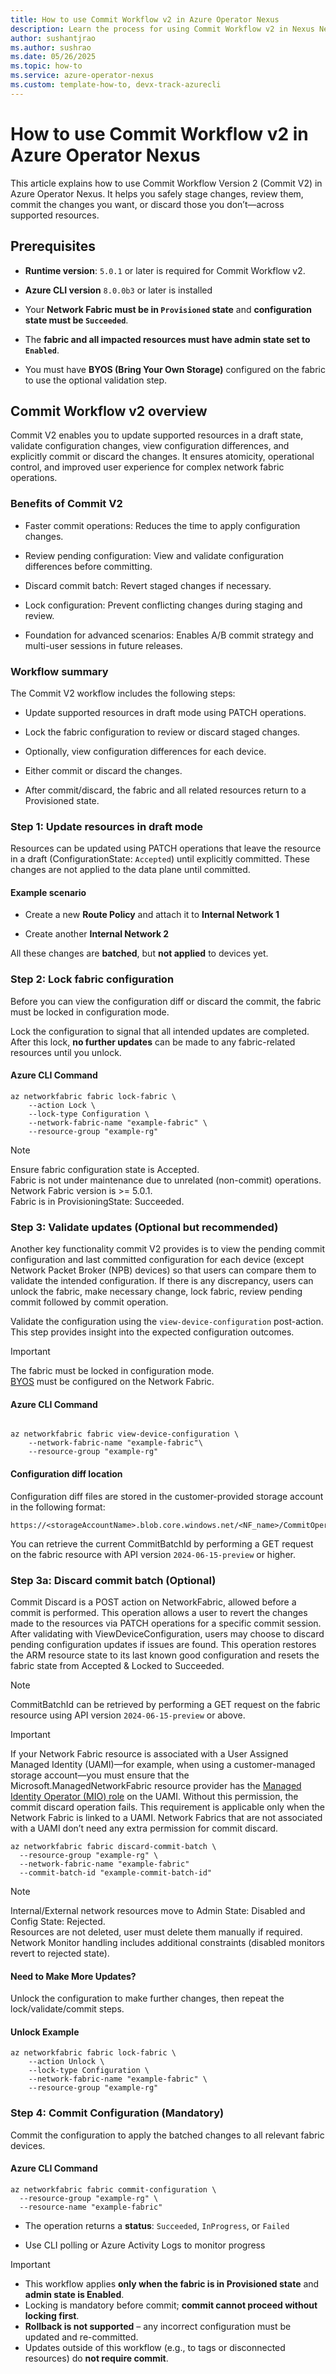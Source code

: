```yaml
---
title: How to use Commit Workflow v2 in Azure Operator Nexus
description: Learn the process for using Commit Workflow v2 in Nexus Network Fabric
author: sushantjrao 
ms.author: sushrao
ms.date: 05/26/2025
ms.topic: how-to
ms.service: azure-operator-nexus
ms.custom: template-how-to, devx-track-azurecli
---
```


# How to use Commit Workflow v2 in Azure Operator Nexus

This article explains how to use Commit Workflow Version 2 (Commit V2) in Azure Operator Nexus. It helps you safely stage changes, review them, commit the changes you want, or discard those you don’t—across supported resources.

## Prerequisites

* **Runtime version**: `5.0.1` or later is required for Commit Workflow v2.

* **Azure CLI version** `8.0.0b3` or later is installed

* Your **Network Fabric must be in `Provisioned` state** and **configuration state must be `Succeeded`**.

* The **fabric and all impacted resources must have admin state set to `Enabled`**.

* You must have **BYOS (Bring Your Own Storage)** configured on the fabric to use the optional validation step.

## Commit Workflow v2 overview

Commit V2 enables you to update supported resources in a draft state, validate configuration changes, view configuration differences, and explicitly commit or discard the changes. It ensures atomicity, operational control, and improved user experience for complex network fabric operations.

### Benefits of Commit V2

- Faster commit operations: Reduces the time to apply configuration changes.

- Review pending configuration: View and validate configuration differences before committing.

- Discard commit batch: Revert staged changes if necessary.

- Lock configuration: Prevent conflicting changes during staging and review.

- Foundation for advanced scenarios: Enables A/B commit strategy and multi-user sessions in future releases.

### Workflow summary

The Commit V2 workflow includes the following steps:

- Update supported resources in draft mode using PATCH operations.

- Lock the fabric configuration to review or discard staged changes.

- Optionally, view configuration differences for each device.

- Either commit or discard the changes.

- After commit/discard, the fabric and all related resources return to a Provisioned state.

### Step 1: Update resources in draft mode

Resources can be updated using PATCH operations that leave the resource in a draft (ConfigurationState: `Accepted`) until explicitly committed. These changes are not applied to the data plane until committed.

#### Example scenario

* Create a new **Route Policy** and attach it to **Internal Network 1**

* Create another **Internal Network 2**

All these changes are **batched**, but **not applied** to devices yet.


### Step 2: Lock fabric configuration

Before you can view the configuration diff or discard the commit, the fabric must be locked in configuration mode.

Lock the configuration to signal that all intended updates are completed. After this lock, **no further updates** can be made to any fabric-related resources until you unlock.

#### Azure CLI Command

```Azure CLI
az networkfabric fabric lock-fabric \
    --action Lock \
    --lock-type Configuration \
    --network-fabric-name "example-fabric" \
    --resource-group "example-rg"
```

> [!Note]
> Ensure fabric configuration state is Accepted.<br> 
> Fabric is not under maintenance due to unrelated (non-commit) operations.<br>
> Network Fabric version is >= 5.0.1.<br>
> Fabric is in ProvisioningState: Succeeded.<br>

### Step 3: Validate updates (Optional but recommended)

Another key functionality commit V2 provides is to view the pending commit configuration and last committed configuration for each device (except Network Packet Broker (NPB) devices) so that users can compare them to validate the intended configuration. If there is any discrepancy, users can unlock the fabric, make necessary change, lock fabric, review pending commit followed by commit operation.

Validate the configuration using the `view-device-configuration` post-action. This step provides insight into the expected configuration outcomes.

> [!Important] 
> The fabric must be locked in configuration mode.<br>
> [BYOS](./howto-configure-bring-your-own-storage-network-fabric.md) must be configured on the Network Fabric.

#### Azure CLI Command

```Azure CLI

az networkfabric fabric view-device-configuration \
    --network-fabric-name "example-fabric"\
    --resource-group "example-rg"
```

#### Configuration diff location

Configuration diff files are stored in the customer-provided storage account in the following format:

```Location
https://<storageAccountName>.blob.core.windows.net/<NF_name>/CommitOperations/DeviceConfigDiff/<CommitBatchId>
```

You can retrieve the current CommitBatchId by performing a GET request on the fabric resource with API version `2024-06-15-preview` or higher.

### Step 3a: Discard commit batch (Optional)

Commit Discard is a POST action on NetworkFabric, allowed before a commit is performed. This operation allows a user to revert the changes made to the resources via PATCH operations for a specific commit session.
After validating with ViewDeviceConfiguration, users may choose to discard pending configuration updates if issues are found. This operation restores the ARM resource state to its last known good configuration and resets the fabric state from Accepted & Locked to Succeeded.

>[!Note]
> CommitBatchId can be retrieved by performing a GET request on the fabric resource using API version `2024-06-15-preview` or above.

> [!IMPORTANT]
> If your Network Fabric resource is associated with a User Assigned Managed Identity (UAMI)—for example, when using a customer-managed storage account—you must ensure that the Microsoft.ManagedNetworkFabric resource provider has the [Managed Identity Operator (MIO) role](./howto-configure-bring-your-own-storage-network-fabric.md#step3-assign-permissions-to-uami-for-nexus-network-fabric-resource-provider) on the UAMI.
> Without this permission, the commit discard operation fails. This requirement is applicable only when the Network Fabric is linked to a UAMI. Network Fabrics that are not associated with a UAMI don’t need any extra permission for commit discard.

```Azure CLI
az networkfabric fabric discard-commit-batch \
  --resource-group "example-rg" \
  --network-fabric-name "example-fabric"
  --commit-batch-id "example-commit-batch-id"
```

> [!Note]
> Internal/External network resources move to Admin State: Disabled and Config State: Rejected.<br>
> Resources are not deleted, user must delete them manually if required.<br>
> Network Monitor handling includes additional constraints (disabled monitors revert to rejected state).<br>

#### Need to Make More Updates?

Unlock the configuration to make further changes, then repeat the lock/validate/commit steps.

#### Unlock Example

```Azure CLI
az networkfabric fabric lock-fabric \
    --action Unlock \
    --lock-type Configuration \
    --network-fabric-name "example-fabric" \
    --resource-group "example-rg"
```

### Step 4: Commit Configuration (Mandatory)

Commit the configuration to apply the batched changes to all relevant fabric devices.

#### Azure CLI Command

```Azure CLI
az networkfabric fabric commit-configuration \
  --resource-group "example-rg" \
  --resource-name "example-fabric"
```

- The operation returns a **status**: `Succeeded`, `InProgress`, or `Failed`

- Use CLI polling or Azure Activity Logs to monitor progress

> [!Important]
> - This workflow applies **only when the fabric is in Provisioned state** and **admin state is Enabled**. <br>
> - Locking is mandatory before commit; **commit cannot proceed without locking first**. <br>
> - **Rollback is not supported** – any incorrect configuration must be updated and re-committed. <br>
> - Updates outside of this workflow (e.g., to tags or disconnected resources) do **not require commit**. <br>

